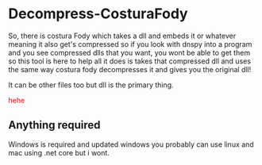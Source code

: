 # Decompress-CosturaFody
So, there is costura Fody which takes a dll and embeds it or whatever meaning it also get's compressed so if you look with dnspy
into a program and you see compressed dlls that you want, you wont be able to get them so this tool is here to help all it does is takes that compressed dll
and uses the same way costura fody decompresses it and gives you the original dll!

It can be other files too but dll is the primary thing.

<p style="color:red;"> hehe</p>

## Anything required
Windows is required and updated windows
you probably can use linux and mac using .net core but i wont.
